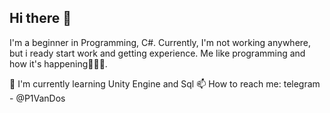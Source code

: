 ## Hi there 👋

I'm a beginner in Programming, C#.
Currently, I'm not working anywhere, but i ready start work and getting experience.
Me like programming and how it's happening👨🏽‍💻.

🌱 I'm currently learning Unity Engine and Sql
📫 How to reach me: telegram - @P1VanDos
